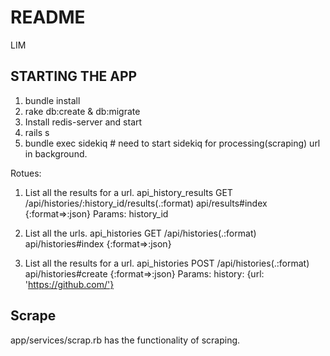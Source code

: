 # README

LIM
## STARTING THE APP ##
1. bundle install
2. rake db:create & db:migrate
3. Install redis-server and start
4. rails s
5. bundle exec sidekiq # need to start sidekiq for processing(scraping) url in background.



Rotues:
1. List all the results for a url.
api_history_results GET  /api/histories/:history_id/results(.:format)     api/results#index {:format=>:json}
Params:
history_id

2. List all the urls.
api_histories  GET  /api/histories(.:format)                         api/histories#index {:format=>:json}

3. List all the results for a url.
api_histories  POST /api/histories(.:format)                         api/histories#create {:format=>:json}
Params:
history: {url: 'https://github.com/'}

## Scrape ##
app/services/scrap.rb has the functionality of scraping.
